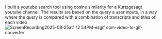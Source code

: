 I built a youtube search tool using cosine similarity for a Kurtzgesagt youtube channel. The results are based on the query a user inputs, in a way where the query is compared with a combination of transcripts and titles of each video
![ScreenRecording2025-08-25at1 12 54PM-ezgif com-video-to-gif-converter](https://github.com/user-attachments/assets/c14e1948-6cd6-4192-8ca0-f70c11d91bb1)
